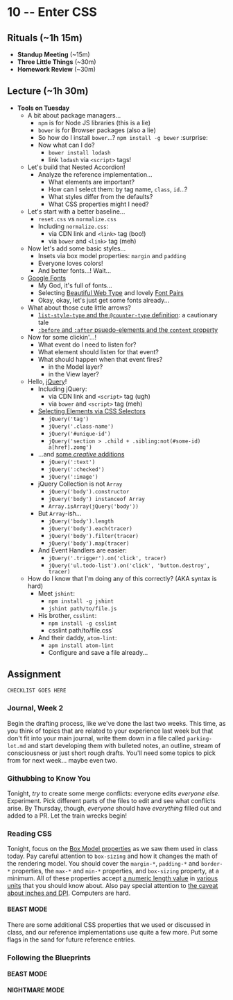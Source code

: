 # 10 -- Enter CSS

## Rituals (~1h 15m)

* **Standup Meeting** (~15m)
* **Three Little Things** (~30m)
* **Homework Review** (~30m)

## Lecture (~1h 30m)

* **Tools on Tuesday**
  * A bit about package managers...
    * `npm` is for Node JS libraries (this is a lie)
    * `bower` is for Browser packages (also a lie)
    * So how do I install `bower`...? `npm install -g bower` :surprise:
    * Now what can I do?
      * `bower install lodash`
      * link `lodash` via `<script>` tags!
  * Let's build that Nested Accordion!
    * Analyze the reference implementation...
      * What elements are important?
      * How can I select them: by tag name, `class`, `id`...?
      * What styles differ from the defaults?
      * What CSS properties might I need?
  * Let's start with a better baseline...
    * `reset.css` vs `normalize.css`
    * Including `normalize.css`:
      * via CDN link and `<link>` tag (boo!)
      * via `bower` and `<link>` tag (meh)
  * Now let's add some basic styles...
    * Insets via box model properties: `margin` and `padding`
    * Everyone loves colors!
    * And better fonts...! Wait...
  * [Google Fonts](http://google.com/fonts)
    * My God, it's full of fonts...
    * Selecting [Beautiful Web Type](http://hellohappy.org/beautiful-web-type/) and lovely [Font Pairs](http://fontpair.co/)
    * Okay, okay, let's just get some fonts already...
  * What about those cute little arrows?
    * [`list-style-type` and the `@counter-type` definition](https://developer.mozilla.org/en-US/docs/Web/CSS/list-style-type): a cautionary tale
    * [`:before` and `:after` psuedo-elements and the `content` property](https://developer.mozilla.org/en-US/docs/Web/CSS/content)
  * Now for some clickin'...!
    * What event do I need to listen for?
    * What element should listen for that event?
    * What should happen when that event fires?
      * in the Model layer?
      * in the View layer?
  * Hello, [jQuery](http://jquery.com)!
    * Including jQuery:
      * via CDN link and `<script>` tag (ugh)
      * via `bower` and `<script>` tag (meh)
    * [Selecting Elements via CSS Selectors](http://api.jquery.com/category/selectors/)
      * `jQuery('tag')`
      * `jQuery('.class-name')`
      * `jQuery('#unique-id')`
      * `jQuery('section > .child + .sibling:not(#some-id) a[href].zomg')`
    * ...and [some _creative_ additions](http://api.jquery.com/category/selectors/jquery-selector-extensions/)
      * `jQuery(':text')`
      * `jQuery(':checked')`
      * `jQuery(':image')`
    * jQuery Collection is not `Array`
      * `jQuery('body').constructor`
      * `jQuery('body') instanceof Array`
      * `Array.isArray(jQuery('body'))`
    * But `Array`-ish...
      * `jQuery('body').length`
      * `jQuery('body').each(tracer)`
      * `jQuery('body').filter(tracer)`
      * `jQuery('body').map(tracer)`
    * And Event Handlers are easier:
      * `jQuery('.trigger').on('click', tracer)`
      * `jQuery('ul.todo-list').on('click', 'button.destroy', tracer)`
  * How do I know that I'm doing any of this correctly? (AKA syntax is hard)
    * Meet `jshint`:
      * `npm install -g jshint`
      * `jshint path/to/file.js`
    * His brother, `csslint`:
      * `npm install -g csslint`
      * csslint path/to/file.css`
    * And their daddy, `atom-lint`:
      * `apm install atom-lint`
      * Configure and save a file already...

## Assignment

```markdown
CHECKLIST GOES HERE
```

### Journal, Week 2

Begin the drafting process, like we've done the last two weeks. This time, as you think of topics that are related to your experience last week but that don't fit into your main journal, write them down in a file called `parking-lot.md` and start developing them with bulleted notes, an outline, stream of consciousness or just short rough drafts. You'll need some topics to pick from for next week... maybe even two.

### Githubbing to Know You

Tonight, _try_ to create some merge conflicts: everyone edits _everyone else_. Experiment. Pick different parts of the files to edit and see what conflicts arise. By Thursday, though, _everyone_ should have _everything_ filled out and added to a PR. Let the train wrecks begin!

### Reading CSS

Tonight, focus on the [Box Model properties](https://developer.mozilla.org/en-US/docs/Web/CSS/box_model) as we saw them used in class today. Pay careful attention to `box-sizing` and how it changes the math of the rendering model. You should cover the `margin-*`, `padding-*` and `border-*` properties, the `max-*` and `min-*` properties, and `box-sizing` property, at a minimum. All of these properties accept [a numeric length value](https://developer.mozilla.org/en-US/docs/Web/CSS/length) in [various units](https://developer.mozilla.org/en-US/docs/Web/CSS/length#Units) that you should know about. Also pay special attention to [the caveat about inches and DPI](https://developer.mozilla.org/en-US/docs/Web/CSS/length#CSS_units_and_dots-per-inch). Computers are hard.

#### BEAST MODE

There are some additional CSS properties that we used or discussed in class, and our reference implementations use quite a few more. Put some flags in the sand for future reference entries.

### Following the Blueprints



#### BEAST MODE

#### NIGHTMARE MODE
